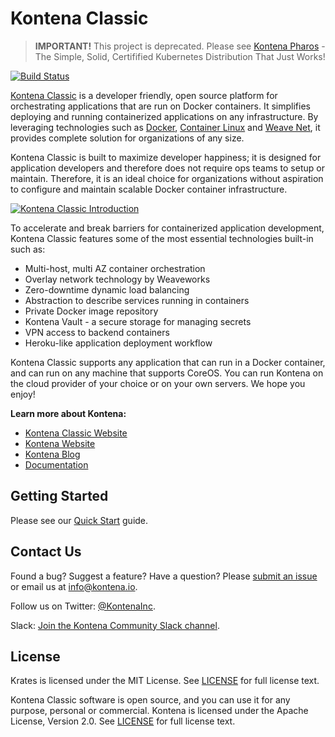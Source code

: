 # Kontena Classic

> **IMPORTANT!** This project is deprecated. Please see [Kontena Pharos](https://github.com/kontena/pharos-cluster/) - The Simple, Solid, Certifified Kubernetes Distribution That Just Works!

[![Build Status](https://travis-ci.org/appstersio/krates.svg?branch=master)](https://travis-ci.org/appstersio/krates)

[Kontena Classic](https://www.kontena.io/classic/) is a developer friendly, open source platform for orchestrating applications that are run on Docker containers. It simplifies deploying and running containerized applications on any infrastructure. By leveraging technologies such as [Docker](https://www.docker.com/), [Container Linux](https://coreos.com/os/docs/latest/) and [Weave Net](https://github.com/weaveworks/weave), it provides complete solution for organizations of any size.

Kontena Classic is built to maximize developer happiness; it is designed for application developers and therefore does not require ops teams to setup or maintain. Therefore, it is an ideal choice for organizations without aspiration to configure and maintain scalable Docker container infrastructure.

[![Kontena Classic Introduction](https://asciinema.org/a/25815.png)](https://asciinema.org/a/25815)

To accelerate and break barriers for containerized application development, Kontena Classic features some of the most essential technologies built-in such as:

* Multi-host, multi AZ container orchestration
* Overlay network technology by Weaveworks
* Zero-downtime dynamic load balancing
* Abstraction to describe services running in containers
* Private Docker image repository
* Kontena Vault - a secure storage for managing secrets
* VPN access to backend containers
* Heroku-like application deployment workflow

Kontena Classic supports any application that can run in a Docker container, and can run on any machine that supports CoreOS. You can run Kontena on the cloud provider of your choice or on your own servers. We hope you enjoy!

**Learn more about Kontena:**
- [Kontena Classic Website](https://www.kontena.io/classic/)
- [Kontena Website](https://www.kontena.io/)
- [Kontena Blog](http://blog.kontena.io)
- [Documentation](https://www.kontena.io/docs)

## Getting Started

Please see our [Quick Start](http://www.kontena.io/docs/getting-started/quick-start) guide.

## Contact Us

Found a bug? Suggest a feature? Have a question? Please [submit an issue](https://github.com/kontena/kontena/issues) or email us at <a href="mailto:info@kontena.io">info@kontena.io</a>.

Follow us on Twitter: [@KontenaInc](https://twitter.com/KontenaInc).

Slack: [Join the Kontena Community Slack channel](https://slack.kontena.io/).

## License

Krates is licensed under the MIT License. See [LICENSE](LICENSE.txt) for full license text.

Kontena Classic software is open source, and you can use it for any purpose, personal or commercial. Kontena is licensed under the Apache License, Version 2.0. See [LICENSE](LICENSE) for full license text.
